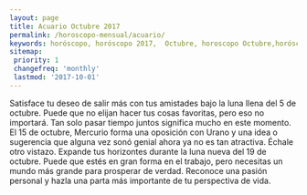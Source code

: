 ```yaml
---
layout: page
title: Acuario Octubre 2017 
permalink: /horoscopo-mensual/acuario/
keywords: horóscopo, horóscopo 2017,  Octubre, horoscopo Octubre,horóscopo esperanza gracia, horoscop, horóscopos gratis, horoscopo acuario, horoscopo acuario 2017, Tarot, Astrologia, Zodíaco, acuario, horoscopo gratis, horoscopo del mes 
sitemap:
 priority: 1
 changefreq: 'monthly'
 lastmod: '2017-10-01'
---
```


 Satisface tu deseo de salir más con tus amistades bajo la luna llena del 5 de octubre. Puede que no elijan hacer tus cosas favoritas, pero eso no importará. Tan solo pasar tiempo juntos significa mucho en este momento. El 15 de octubre, Mercurio forma una oposición con Urano y una idea o sugerencia que alguna vez sonó genial ahora ya no es tan atractiva. Échale otro vistazo. Expande tus horizontes durante la luna nueva del 19 de octubre. Puede que estés en gran forma en el trabajo, pero necesitas un mundo más grande para prosperar de verdad. Reconoce una pasión personal y hazla una parta más importante de tu perspectiva de vida. 
